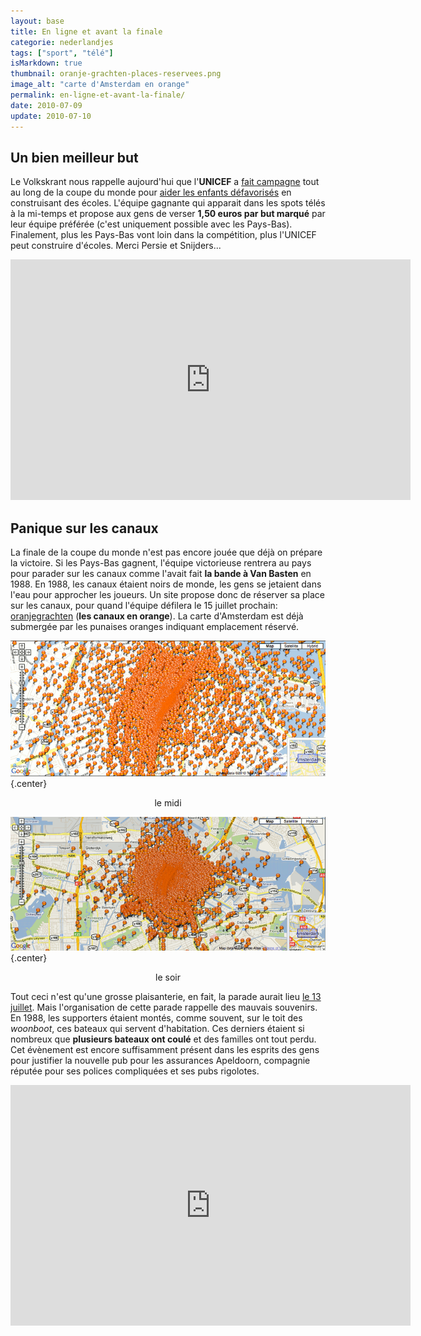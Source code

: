 ```yaml
---
layout: base
title: En ligne et avant la finale
categorie: nederlandjes
tags: ["sport", "télé"]
isMarkdown: true
thumbnail: oranje-grachten-places-reservees.png
image_alt: "carte d'Amsterdam en orange"
permalink: en-ligne-et-avant-la-finale/
date: 2010-07-09
update: 2010-07-10
---
```


## Un bien meilleur but 

Le Volkskrant nous rappelle aujourd'hui que l'**UNICEF** a [fait campagne](http://www.scoormeevoorunicef.nl/) tout au long de la coupe du monde pour [aider les enfants défavorisés](https://www.unicef.nl/wat-kunt-u-doen/betrokken-ondernemen/wk-actie-scoor-mee-voor-unicef.aspx) en construisant des écoles. L'équipe gagnante qui apparait dans les spots télés à la mi-temps et propose aux gens de verser **1,50 euros par but marqué** par leur équipe préférée (c'est uniquement possible avec les Pays-Bas). Finalement, plus les Pays-Bas vont loin dans la compétition, plus l'UNICEF peut construire d'écoles. Merci Persie et Snijders...

<!-- HTML -->
<div align="center">
<object width="640" height="385"><param name="movie" value="http://www.youtube.com/v/oy9XISMDC0A&amp;hl=nl_NL&amp;fs=1"></param><param name="allowFullScreen" value="true"></param><param name="allowscriptaccess" value="always"></param><embed src="http://www.youtube.com/v/oy9XISMDC0A&amp;hl=nl_NL&amp;fs=1" type="application/x-shockwave-flash" allowscriptaccess="always" allowfullscreen="true" width="640" height="385"></embed></object>
</div>
<!-- / HTML -->

## Panique sur les canaux

La finale de la coupe du monde n'est pas encore jouée que déjà on prépare la victoire. Si les Pays-Bas gagnent, l'équipe victorieuse rentrera au pays pour parader sur les canaux comme l'avait fait **la bande à Van Basten** en 1988. En 1988, les canaux étaient noirs de monde, les gens se jetaient dans l'eau pour approcher les joueurs. Un site propose donc de réserver sa place sur les canaux, pour quand l'équipe défilera le 15 juillet prochain: [oranjegrachten](http://oranjegrachten.nl/) (**les canaux en orange**). La carte d'Amsterdam est déjà submergée par les punaises oranges indiquant emplacement réservé.

![carte d'Amsterdam en orange](oranje-grachten-places-reservees.png){.center}
<!-- HTML -->
<div align="center">le midi
</div>

![carte d'Amsterdam en orange](oranje-grachten-amsterdam.png){.center}

<div align="center">le soir
</div>
<!-- / HTML -->

Tout ceci n'est qu'une grosse plaisanterie, en fait, la parade aurait lieu [le 13 juillet](http://amsterdam.nl/algemene_onderdelen/overige/wk_huldiging/nieuwsberichten?ActItmIdt=341765). Mais l'organisation de cette parade rappelle des mauvais souvenirs. En 1988, les supporters étaient montés, comme souvent, sur le toit des *woonboot*, ces bateaux qui servent d'habitation. Ces derniers étaient si nombreux que **plusieurs bateaux ont coulé** et des familles ont tout perdu. Cet évènement est encore suffisamment présent dans les esprits des gens pour justifier la nouvelle pub pour les assurances Apeldoorn, compagnie réputée pour ses polices compliquées et ses pubs rigolotes.

<!-- HTML -->
<div align="center">
<object width="640" height="385"><param name="movie" value="http://www.youtube.com/v/mzGFbELkvgI&amp;hl=en_US&amp;fs=1"></param><param name="allowFullScreen" value="true"></param><param name="allowscriptaccess" value="always"></param><embed src="http://www.youtube.com/v/mzGFbELkvgI&amp;hl=en_US&amp;fs=1" type="application/x-shockwave-flash" allowscriptaccess="always" allowfullscreen="true" width="640" height="385"></embed></object>
</div>
<!-- / HTML -->
